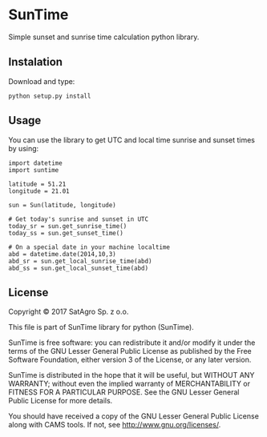 # SunTime
Simple sunset and sunrise time calculation python library.

## Instalation

Download and type:

    python setup.py install

## Usage

You can use the library to get UTC and local time sunrise and sunset times by using:

    import datetime
    import suntime

    latitude = 51.21
    longitude = 21.01

    sun = Sun(latitude, longitude)

    # Get today's sunrise and sunset in UTC
    today_sr = sun.get_sunrise_time()
    today_ss = sun.get_sunset_time()

    # On a special date in your machine localtime
    abd = datetime.date(2014,10,3)
    abd_sr = sun.get_local_sunrise_time(abd)
    abd_ss = sun.get_local_sunset_time(abd)


## License

Copyright © 2017 SatAgro Sp. z o.o.

This file is part of SunTime library for python (SunTime).

SunTime is free software: you can redistribute it and/or modify it under the terms of the GNU Lesser General Public License as published by the Free Software Foundation, either version 3 of the License, or any later version.

SunTime is distributed in the hope that it will be useful, but WITHOUT ANY WARRANTY; without even the implied warranty of MERCHANTABILITY or FITNESS FOR A PARTICULAR PURPOSE. See the GNU Lesser General Public License for more details.

You should have received a copy of the GNU Lesser General Public License along with CAMS tools. If not, see http://www.gnu.org/licenses/.